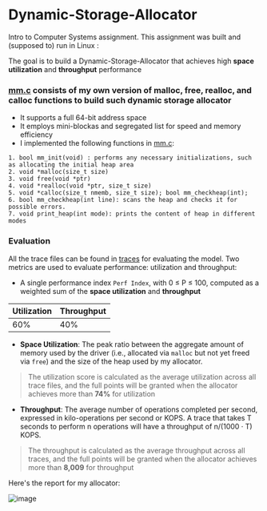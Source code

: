# Dynamic-Storage-Allocator

Intro to Computer Systems assignment. This assignment was built and (supposed to) run in Linux :


The goal is to build a Dynamic-Storage-Allocator that achieves high **space utilization** and **throughput** performance

### [mm.c](mm.c) consists of my own version of malloc, free, realloc, and calloc functions to build such dynamic storage allocator
*  It supports a full 64-bit address space
*  It employs mini-blockas and segregated list for speed and memory efficiency 
*  I implemented the following functions in [mm.c](mm.c):
```
1. bool mm_init(void) : performs any necessary initializations, such as allocating the initial heap area
2. void *malloc(size_t size)
3. void free(void *ptr)
4. void *realloc(void *ptr, size_t size)
5. void *calloc(size_t nmemb, size_t size); bool mm_checkheap(int);
6. bool mm_checkheap(int line): scans the heap and checks it for possible errors.
7. void print_heap(int mode): prints the content of heap in different modes
```
### Evaluation
All the trace files can be found in [traces](traces) for evaluating the model. Two metrics are used to evaluate performance: utilization and throughput:


* A single performance index `Perf Index`, with 0 ≤ P ≤ 100, computed as a weighted sum of the **space utilization** and **throughput**

| Utilization | Throughput |
--- | --- |
60% | 40% | 

* **Space Utilization**: The peak ratio between the aggregate amount of memory used by the driver (i.e., allocated via `malloc` but not yet freed via `free`) and the size of the heap used by my allocator.
> The utilization score is calculated as the average utilization across all trace files, and the full points will be granted when the allocator achieves more than **74%** for utilization

* **Throughput**: The average number of operations completed per second, expressed in kilo-operations per second or KOPS. A trace that takes T seconds to perform n operations will have a throughput of n/(1000 · T) KOPS. 

> The throughput is calculated as the average throughput across all traces, and the full points will be granted when the allocator achieves more than **8,009** for throughput

Here's the report for my allocator:


![image](https://user-images.githubusercontent.com/84282744/187279131-e2e33fb9-798c-4bfc-b9f2-8f4a96972724.png)



